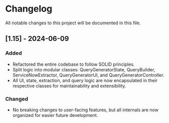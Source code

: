 # Changelog

All notable changes to this project will be documented in this file.

## [1.15] - 2024-06-09
### Added
- Refactored the entire codebase to follow SOLID principles.
- Split logic into modular classes: QueryGeneratorState, QueryBuilder, ServiceNowExtractor, QueryGeneratorUI, and QueryGeneratorController.
- All UI, state, extraction, and query logic are now encapsulated in their respective classes for maintainability and extensibility.

### Changed
- No breaking changes to user-facing features, but all internals are now organized for easier future development. 